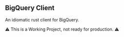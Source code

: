 ## BigQuery Client

An idiomatic rust client for BigQuery.

:warning: This is a Working Project, not ready for production. :warning:

